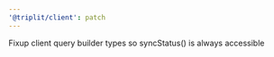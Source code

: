 ```yaml
---
'@triplit/client': patch
---
```


Fixup client query builder types so syncStatus() is always accessible
